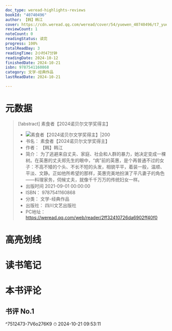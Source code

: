 ```yaml
---
doc_type: weread-highlights-reviews
bookId: "40740496"
author: 【韩】韩江
cover: https://cdn.weread.qq.com/weread/cover/54/yuewen_40740496/t7_yuewen_407404961722245314.jpg
reviewCount: 1
noteCount: 0
readingStatus: 读完
progress: 100%
totalReadDay: 3
readingTime: 2小时47分钟
readingDate: 2024-10-12
finishedDate: 2024-10-21
isbn: 9787541160868
category: 文学-经典作品
lastReadDate: 2024-10-21

---
```

# 元数据
> [!abstract] 素食者【2024诺贝尔文学奖得主】
> - ![ 素食者【2024诺贝尔文学奖得主】|200](https://cdn.weread.qq.com/weread/cover/54/yuewen_40740496/t7_yuewen_407404961722245314.jpg)
> - 书名： 素食者【2024诺贝尔文学奖得主】
> - 作者： 【韩】韩江
> - 简介： 为了逃避来自丈夫、家庭、社会和人群的暴力，她决定变成一棵树。在英惠的丈夫郑先生的眼中，“病”前的英惠，是个再普通不过的女子：不高不矮的个头、不长不短的头发，相貌平平，着装一般，温顺、平淡、文静。正如他所希望的那样，英惠完美地扮演了平凡妻子的角色——料理家务，伺候丈夫，就像千千万万的传统妇女一样。
> - 出版时间 2021-09-01 00:00:00
> - ISBN： 9787541160868
> - 分类： 文学-经典作品
> - 出版社： 四川文艺出版社
> - PC地址：https://weread.qq.com/web/reader/2ff32410726da6902ff40f0

# 高亮划线

# 读书笔记

# 本书评论

## 书评 No.1 
 ^7512473-7V6o276K9
⏱ 2024-10-21 09:53:11
